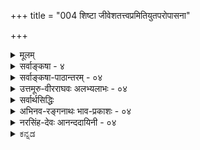 +++
title = "004 शिष्टा जीवेशतत्त्वप्रमितियुतपरोपासना"

+++
<details><summary>मूलम्</summary>

शिष्टा जीवेशतत्त्वप्रमितियुतपरोपासना मुक्तिहेतुः शक्यस्तत्तत्प्रकारावगतिविरहिभिर्नैव याथात्म्यबोधः ।  
ते ते चार्था विदध्युः कुमतिविरचितास्तत्त्वबोधोपरोधं तस्मान्निर्धूतसर्वप्रतिमतविमतिं साधये सर्वमर्थम् ॥ ४ ॥
</details>

<details><summary>सर्वाङ्कषा - ४</summary>

ननु परमात्मोपासनमेव मुक्तिहेतुः सिद्धान्तसंमतः । एवं सति तत्त्वमुक्ताकलापग्रन्थधारणाभिधानं कस्मै पुरुषार्थायाभिधीयत इत्यत्राह - शिष्टेत्यादि । **जीवेशतत्त्वप्रमितियुतपरोपासना** = जीवेश्वररूपयोः तत्त्वयोः **प्रमितिः** = याथात्म्यज्ञानम्, तया **युता** = सहिता जीवेश्वरयाथात्म्यज्ञानपूर्विकेति यावत् । तादृशी **परोपासना** =परमात्मोपासनमेव मुक्तिहेतुः **शिष्टा** = विहिता । 'पृथगात्मानं प्रेरितारं च मत्वा जुष्टस्ततस्तेनामृतत्वमेति' (श्वे. 1-6 ) इत्यादिश्रुतिविहिता ॥ 

ननु देहादिभ्यः पृथग्भूतमात्मानं प्रेरितारं परमात्मस्वरूपं मत्वेति 'अहं ब्रह्मास्मि' इति जीवब्रह्माभेदज्ञानं मुक्तिहेतुरुच्यते, न तत्त्वत्रयज्ञानमिति चेत्; तदा 'देहादिभ्यः' इत्यध्याहारक्लेशः, चकारवैयर्थ्यम्, प्रेरितृपदजुष्टादिपदानामस्वारस्यमित्याद्यनन्तदोषप्रसङ्गः । अतः आत्मानं प्रेरितारं च पृथङ्गत्वा, तेन जुष्टः, तत एवामृतत्वमेतीत्यर्थ एव स्वरसः । अपि च 'अहं ब्रह्मास्मि' इति ज्ञानमपि चिदचिदीश्वरतत्त्वज्ञानादेव भवेत्, न तु 'अहं ब्रह्मास्मि' इति वाक्यावृत्त्येत्यादिकमये (जीव. 29) विस्तरेण भविष्यति । जीवेति प्रकृतेरप्युपलक्षकम् । तथा च जीवात्मनः संसारहेतुभूतयोः देहात्मभ्रमस्वतन्त्रात्मभ्रमयोर्मध्ये चिदचिच्छब्दवाच्यप्रकृति- 'पुरुषतत्त्वज्ञानात् देहात्मभ्रमः, जीवेश्वरतत्त्वज्ञानात् स्वतन्त्रात्मभ्रमश्च निवर्तत इति तत्त्वत्रयज्ञानमावश्यकमिति भावः । अचिद्भेदः यदि चिति जीवे ज्ञेयः, तदा अचिद्विशेषाणां स्वरूपस्वभावादिकमपि ज्ञेयमेव । अतश्च तत्त्वत्रयतत्त्वज्ञानं तत्तत्तत्त्वानां सामान्यरूपाणां विशेषरूपाणां च यथावस्थितस्वरूपस्वभावादिज्ञानमन्तरा न सम्भवेदिति सर्वाण्येतान्यवश्यज्ञेयानीति परावरतत्त्वविचारः मुमुक्षोरावश्यक एव ॥ 

यद्यपि चिदचिदीश्वररूपतत्त्वत्रयमेव एतत्संप्रदायसिद्धम्, अथापि तदनुबन्धितया सन्ति बहूनि तत्त्वानि । सर्वाणि तानि संकलय्य पञ्चधा विभज्य पञ्चसरत्वेन तेषां रूपणात् 'कलापः' इत्यभिहितम् ॥ 

5. 

[[7]]

ते ते चार्था विदध्युः कुमतिविरचितास्तत्त्ववोधोपरोधं 

तस्मान्निर्धूतसर्वप्रतिमतविमतिं साधये सर्वमर्थम् ॥4॥ 

[ तत्त्वज्ञानस्य महत्त्वम् ] 

आवापोद्वापतः स्युः कतिकति कविधीचित्रवत् तत्तदर्थे- 

ष्वानन्त्यादस्तिनास्त्योरनवधिकुहनायुक्तिकान्ताः कृतान्ताः । 



ननु परमात्मा एक एव किल परमं तत्त्वम् । एवं सति त्रीणि वा तत्त्वानि कथं भवेयुः ? तदनुबन्धितया बहूनि वा तत्त्वानि कथं भवेयुरिति चेत्, तत् सत्यम् । परमं तु तत्त्वं एकमेव । अथापि 'परम' पदमेव ज्ञापयति अन्येषामपि अपरमतत्त्वानां सद्भावम् । अत एव श्रुतिरपि परमात्मानम् 'सत्यस्य २ 19/20 बृ. सत्यम्' इति वदति । अतस्तत्त्वमनेकधा । तस्य भावः तत्त्वमिति हि व्युत्पत्तिः । तच्च तत्तद्वस्तुस्वरूपानुगुणं भिद्यते बहुधा । 'किं पुनस्तत्त्वम्? सतश्च सद्भावः असदश्चासद्भावः । सत् सदिति गृह्यमाणं यथाभूतविपरीतं तत्त्वं भवति, असच्च असदिति गृह्यमाणं यथाभूतमविपरीतं तत्त्वं भवति' (न्या. भा. 1-1-1) इति हि महानैय्यायिकः । अस्तु नाम तत्त्वान्यनन्तानि तरतमभावापन्नानि । तेषां ज्ञानं कोपयुज्यत इति चेत्; सकलेतरविलक्षणतया हि गृह्यमाणं परमात्मतत्त्वं परमतत्त्वं भवेत् । अतः कर्तव्य एव यावच्छक्ति इतरतत्त्वानामपि विचारः । ये तु मृदुमतयस्तान् प्रत्यस्त्येवार्षवचनम् 'शास्त्रज्ञानं बहुकेशं बुद्धेश्चलनकारणम् । उपदेशाद्धरिं बुध्वा विरमेत्सर्वकर्मसु ॥' इति ॥ 

[[1]]

एतत्सर्वमभिप्रेत्याह - शक्य इत्यादि । **तत्तत्प्रकाराणाम्** = तत्तत्तत्त्वेषु विद्यमानानां प्रकारभेदादीनाम् **अवगतिः** =याथात्म्यज्ञानम्, **तद्विरहिभिः** = तद्रहितैः **याथात्म्यबोधः** = यथावस्थितवस्तुयाथात्म्यज्ञानम् नैव **शक्यः** = प्राप्तुं सर्वथा न शक्यः । अतः केवलतत्त्वत्रयज्ञानं निश्शङ्कपरोपासनासहकारि न भवितुमर्हति । अतः कूलंकषविचारः आवश्यकः । नन्वस्तु तत्त्वत्रयादिज्ञानमावश्यकम् । अथापि परमतखण्डनस्य का प्रसक्तिः ? इत्यत्राह - ते ते चार्था इत्यादि । **कुमतिभिः** = कुयुक्तिमद्भिः कुतार्किकैः **विरचिताः** = कल्पिताः; ते ते चार्थाः इति कल्पनाबहुत्वदृष्ट्या, तत्त्वबोधस्य उपरोधं विदध्युः । तस्मात् निर्धूतसर्वप्रतिमतविमतिं सर्वम् अर्थं साधये । निर्धूताः सर्वाः प्रतिमतानां **विमतयः** = विरुद्धा मतयः, विविधा मंतयो वा यस्मादर्थात् सः। तादृशं सर्वमपि अर्थं साधये । सर्वेष्वपि प्रमेयेषु प्रतिपक्षिणां कुयुक्तिनिरसनपूर्वकं सिद्धान्तं सर्वं प्रदर्शयामीति भावः । अत एव ग्रन्थान्ते 'निश्शेषां वस्तुवृत्तिं निपुणमिह मया न्यस्यता क्वापि कोणे' ( अद्रव्य. 135 ) इति एतद्ग्रन्थस्य सर्वार्थगर्भत्वं वक्ति ॥ ४ ॥
</details>


<details><summary>सर्वाङ्कषा-पाठान्तरम् - ०४</summary>

ननु परमात्मोपासनमेव मुक्तिहेतुः सिद्धान्तसंमतः । एवं सति तत्त्वमुक्ताकलापग्रन्थधारणाभिधानं कस्मै पुरुषार्थायाभिधीयत इत्यत्राह - शिष्टेत्यादि । जीवेशतत्त्वप्रमितियुतपरोपासना = जीवेश्वररूपयोः तत्त्वयोः प्रमितिः = याथात्म्यज्ञानम्‌, तया युता = सहिता जीवेश्वरयाथात्म्य ज्ञानपूर्विकेति यावत्‌ । तादृशी परोपासना = परमात्मोपासनमेव मुक्तिहेतुः शिष्टा = विहिता । 'पृथगात्मानं प्रेरितारं च मत्वा जुष्टस्ततस्तेनामृतत्वमेतिः' (श्वे.१-६) इत्यादिश्रुतिविहिता ॥   
ननु देहादिभ्यः पृथग्भूतमात्मानं प्रेरितारं परमात्मस्वरूपं मत्वेति 'अहं ब्रह्मास्मि' इति जीववब्रह्माभेदज्ञानं मुक्तिहेतुरुच्यते, न तत्त्वत्रयज्ञानमिति चेत्‌; तदा 'देहादिभ्यः' इत्यध्याहारक्लेशः, चकारवैयर्थ्यम्‌, प्रेरितृपदजुष्टादिपदानामस्वारस्यमित्याद्यनन्तदोषप्रसङ्गः । अतः आत्मानं प्रेरितारं च पृथङ्मत्वा, तेन जुष्टः, तत एवामृतत्वमेतीत्यर्थ एव स्वरसः । अपि च 'अहं ब्रह्मास्मि' इति ज्ञानमपि चिदचिदीश्वरतत्त्वज्ञानादेव भवेत्‌, न तु 'अहं ब्रह्मास्मि' इति वाक्यावृत्त्येत्यादिकमग्रे (जीव.२९) विस्तरेण भविष्यति । जीवेति प्रकृतेरप्युपलक्षकम्‌ । तथा च जीवात्मनः संसारहेतुभूतयोः देहात्मभ्रमस्वतन्त्रात्मभ्रमयोर्मध्ये चिदचिच्छब्दवाच्यप्रकृति- पुरुषतत्त्वज्ञानात्‌ देहात्मभ्रमः, जीवेश्वरतत्त्वज्ञानात्‌ स्वतन्त्रात्मभ्रमश्च निवर्तत इति तत्त्वत्रयज्ञानमावश्यकमिति भावः । अचिद्भेदः यदि चिति जीवे ज्ञेयः, तदा अचिद्विशेषाणां स्वरूपस्वभावादिकमपि ज्ञेयमेव । अतश्च तत्त्वत्रयतत्त्वज्ञानं तत्तत्तत्त्वानां सामान्यरूपाणां विशेषरूपाणां च यथावस्थितस्वरूपस्वभावादिज्ञानमन्तरा न सम्भवेदिति सर्वाण्येतान्यवश्यज्ञेयानीति परावरतत्त्वविचारः मुमुक्षोरावश्यक एव ॥   
यद्यपि चिदचिदीश्वररूपतत्त्वत्रयमेव एतत्संप्रदायसिद्धम्‌, अथापि तदनुबन्धितया सन्ति बहूनि तत्त्वानि । सर्वाणि तानि संकलय्य पञ्चधा विभज्य पञ्चसरत्वेन तेषां रूपणात्‌ 'कलापः' इत्यभिहितम्‌ ॥   
ननु परमात्मा एक एव किल परमं तत्त्वम्‌ । एवं सति त्रीणि वा तत्त्वानि कथं भवेयुः ? तदनुबन्धितया बहूनि वा तत्त्वानि कथं भवेयुरिति चेत्‌, तत्‌ सत्यम्‌ । परमं तु तत्त्वं एकमेव । अथापि 'परम' पदमेव ज्ञापयति अन्येषामपि अपरमतत्त्वानां सद्भावम्‌ । अत एव श्रुतिरपि परमात्मानम्‌ 'सत्यस्य सत्यम्‌' (१.९.१०.बृ) इति वदति । अतस्तत्त्वमनेकधा । तस्य भावः तत्त्वमिति हि व्युत्पत्तिः । तच्च तत्तद्वस्तस्वरूपानुगुणं भिद्यते बहुधा । 'किं पुनस्तत्त्वम्‌ ? सतश्च सद्भावः असदश्चासद्भावः । सत्‌ सदिति गृह्यमाणं यथाभूतमविपरीतं तत्त्वं भवति, असच्च असदिति गृह्यमाणं `यथाभूतमविपरीतं तत्त्वं भवति' (न्या.भा.१-१-१) इति हि महानैय्यायिकः । अस्तु नाम तत्त्वान्यनन्तानि तरतमभावापन्नानि । तेषां ज्ञानं कोपयुज्यत इति चेत्‌; सकलेतरविलक्षणतया हि गृह्यमाणं परमात्मतत्त्वं परमतत्त्वं भवेत्‌ । अतः कर्तव्य एव यावच्छक्ति इतरतत्त्वानामपि विचारः । ये तु मृदुमतयस्तान्‌ प्रत्यस्त्येवार्षवचनम्‌ 'शास्त्रज्ञानं बहुक्लेशं बुद्धेश्चलनकारणम्‌ । उपदेशाद्धरिं बुध्वा विरमेत्सर्वकर्मसु ॥' इति ॥   
एतत्सर्वमभिप्रेत्याह - शक्य इत्यादि । तत्तत्प्रकाराणाम्‌ = तत्तत्तत्त्वेषु विद्यमानानां प्रकारभेदादीनाम् अवगतिः = याथात्म्यज्ञानम्‌, तद्विरहिभिः = तद्रहितैः याथात्म्यबोधः = यथावस्थितवस्तुयाथात्म्यज्ञानम्‌ नैव शक्यः = प्राप्तुं सर्वथा न शक्यः । अतः केवलतत्त्वत्रयज्ञानं निश्शङ्कपरोपासनासहकारि न भवितुमर्हति । अतः कूलंकषविचारः आवश्यकः । नन्वस्तु तत्त्वत्रयादिज्ञानमावश्यकम्‌ । अथापि परमतखण्डनस्य का प्रसक्तिः? इत्यत्राह - ते ते चार्था इत्यादि । कुमतिभिः = कुयुक्तिमद्भिः कृतार्किकैः विरचिताः = कल्पिताः; ते ते चार्थाः इति कल्पनाबहुत्वदृष्ट्या, तत्त्वबोधस्य उपरोधं विदध्युः । तस्मात्‌ निर्धूतसर्वप्रतिमतविमतिं सर्वम्‌ अर्थं साधये । निर्धूताः सर्वाः प्रतिमतानां विमतयः = विरुद्धा मतयः, विविधा मतयो वा यस्मादर्थात्‌ सः । तादृशं सर्वमपि अर्थं साधये । सर्वेष्वपि प्रमेयेषु प्रतिपक्षिणां कुयुक्तिनिरसनपर्वकं सिद्धान्तं सर्वं प्रदर्शयामीति भावः । अत एव ग्रन्थान्ते 'निश्शेषां वस्तुवृत्तिं निपुणमिह मया न्यस्यता क्वापि कोणे (अद्रव्य.१३५) इति एतद्ग्रन्थस्य सर्वार्थगर्भत्वं वक्ति ॥ ४ ॥
</details>


<details><summary>उत्तमूरु-वीरराघवः अलभ्यलाभः - ०४</summary>

धार्यो हेतुर्जयादेरित्युक्तम् । जयमनपेक्षनाणानां विरक्तानामपि स्वापेक्षिततत्त्वज्ञानशेषतयैव सर्वततत्त्वविषयवैशद्यमपेक्षितमिति बोधनीयम्; अन्यथा सर्वग्रहणे तेषां प्रवत्तिर्मन्दा स्यादित्याशयेन प्रवृत्तं पद्यमवतारयति शिष्टेति । 'चोदितेति व्याख्यानं शासेरिदं रूपम्, न तु शिष्टेरिति ज्ञापनाय' इति आ दा. । जीवेशतत्त्वेति तत्त्वपदप्रयोगः तत्त्वमुक्ताकलाप इत्यत्र तत्त्वपदेन एतदद्वयमात्रं गृह्यतामिति शंकितुराशयस्फोरणाय । प्रमितिः शास्त्रजन्यं ज्ञानम् । तद्युता - तदधीना परोपासना । मुण्डकोपनिषदि "द्वे विद्ये वेदितव्ये परा चैवापरा च । तत्रापरा ऋग्वेद इत्यारभ्य, अथ परा यया तदक्षरमधिगम्यते" इति शास्त्रजन्यज्ञानोपासनज्ञानयोर्विधानम् । एतत्स्वारस्यात् परोपासनापदेन मुण्डकोक्ताक्षरविद्यामात्रं न ग्राह्यम्; किं तु सर्वापि मुक्तिविद्या ग्राह्येत्याह सर्वविद्येति । न मुण्डकोपनिषद्विद्याया एव परेति नाम, कि तु सर्वपरविद्याया अपीति भावः । तावन्मात्रस्य पराख्यत्वेऽप्यत्र षष्ठीतत्पुरुषोऽस्तु इत्याह परस्येति । यद्यपि जीवेशतत्त्वप्रमितिरेवेष्टा, तथापि साऽपि सर्वतत्त्वज्ञानसापेक्षेति सर्वतत्त्वनिरूपणमत्रेत्याह शक्य इति । सर्वतत्त्वनिरूपणेति । जडाजडद्रव्याद्रव्यादिसर्वज्ञानसत्त्वे एव व्याप्तेः साधुत्वासाधुत्वनिर्णयो भवेत् । व्याप्तिश्च सर्वप्रमाणेतिकर्तव्यताभूततर्कान्तर्भूता, क्वचिदर्थसाधकतयाऽनुमानग्रहणे तदन्तर्भूता चेत्यर्थः ।  
जगतो व्रह्मविवर्तत्ववादो मृषावादिनाम् । ब्रह्मपरिणामवादो भास्करस्य । तस्य यादवप्रकाशस्य च भेदामेदवादः । तत्र जडमात्रे तद्वाद आद्यस्य, जीवेऽपि तद्वादो द्वितीयस्य । अन्यतरासिद्धीति । वादिप्रतिगदिनोर्मध्ये एकस्य पक्षे असिद्धीत्यर्थः । पूर्वोक्तिदर्शिताया जयापेक्षाया दोषानावहत्वमाह परकल्पितेत्यादिना । प्रतिमतशब्दस्य प्रतिवादिपरतया प्रथमव्याख्या, सहयोगे तृतीया । प्रतिपक्षिपरत्वे वा प्रतिपक्षपरत्वे वा हेतुतृतीयया द्वितीयव्यारया । परम्परयेति । यत् साक्षान्मोक्षोपयुक्तं तदर्थमिदं, तदर्थार्थमिदमिति क्रमेण सर्वमपेक्षितमिति भावः ॥ ४ ॥
</details>

<details><summary>सर्वार्थसिद्धिः</summary>

नन्वपवर्गसिद्धौ यदन्तरङ्गं तदेव विशदं तदर्थिभिरवगन्तव्यम्, तावदेव शिष्यादिभ्योऽपि प्रवर्तितव्यम्, किमन्यैरिह कीर्त्यमानैरित्यत्राह - शिष्टेति । शिष्टा - चोदितेत्यर्थः । जीवेशावेव तत्त्वे जीवेशतत्त्वे; तयोः प्रमितिरिहागमजन्या । परोपास्तेस्तत्त्वज्ञानमितिकर्तव्यता, नतु स्वयं साधनम् । प्रमितियुता - प्रमितिजनितानुस्मृतिपूर्विकेत्यर्थः । तदभिप्रायेणोक्तं जीवपरमात्मयाथात्म्यज्ञानपूर्विकेत्यादि । परोपासनेति सर्वविद्याभिप्रायं, परस्य ब्रह्मण उपासनेति वा । शक्य इत्यादि - न हि द्रव्याद्रव्यविभागाभावे शिष्टोपासनमूलकतत्त्वप्रतीतिसिद्धिः । तत्त्वनिरूपणाभावे च तत्त्वनिर्णयोपयुक्तयोस्तर्कानुमानयोर्व्याप्तिः शङ्काकलङ्किता स्यात् । परोक्तानुमानानामन्यतरासिद्ध्यनैकान्तिकत्वाद्युद्भावनं च कथं स्यात्? परो वा कथमस्मत्सिद्धान्तानभिज्ञः कथायामस्माभिरधिकुर्यात्? परकल्पितार्थभङ्गेन तदहङ्कारखण्डनं च तत्त्वाध्यवसायसंरक्षणार्थम् । तत्तदिति प्रस्तुतौ जीवेशौ गृह्येते । अथवा तत्तत्प्रकृत्यादिप्रकारबोधाभावे तत्तत्प्रतिसंबन्धिकं तयोरपि याथात्म्यं नावगम्येत । ते ते चार्थाः ब्रह्मविवर्तपरिणामभिन्नाभिन्नत्वादयः । कुमतिविरचिताः - कुदृष्टिभिः कल्पिताः, भ्रान्तिविजृम्भिता इति वा । अत एव कुमतिभिरर्थ्यन्त इत्यर्थाः न तु परमार्थाः । प्रतिमतैर्विमतिः - विवादः, तत्प्रसूता वा विरुद्धबुद्धिः । सर्वमर्थं - मुमुक्षुभिर्ज्ञातव्यम् । परम्परयेत्यर्थः ॥४॥
</details>


<details><summary>अभिनव-रङ्गनाथः भाव-प्रकाशः - ०४</summary>

\*नन्वपवर्गसिद्धाविति – अयमाशयः - यद्यपि पदार्थानां परस्परव्यावर्तकाकारप्रदर्शनैदम्पर्येण प्रवृत्ते वैशेषिकदर्शने द्रव्यगुणकर्मसामान्यविशेषसमवायरूपेण विभक्तानां पदार्थानां मध्ये कर्मादीनां द्रव्यगुणयोरेवान्तर्भावेन द्रव्यस्यापि गुणत्वेन व्यवहारेण च गुणपदस्थाने अद्रव्यपदं निवेश्य द्रव्यमद्रव्यमित्येव तत्सूत्रं शिक्षणीयमिति व्याससिद्धान्त इति न्यायपरिशुद्धौ निपुणतरमुपपादयिष्यमाणदिशा द्रव्याद्रव्यविभागोऽपि युक्तस्स्यान्नाम; अथापि न्यायपरिशुद्धौ प्रमेयाध्याये द्रव्याद्रव्यविभागज्ञानस्य साक्षादपवर्गसाधनत्वाभावस्य स्फुटं प्रदर्शनात् श्रुतिसंप्रदायसिद्धं स्वैरेव ग्रन्थान्तरेषु प्रदर्शितं ईशेशितव्यविभागं परावरविभागं च परित्यज्य द्रव्याद्रव्यप्रभेदादिति वक्ष्यमाणविभागकरणमनुचितं ईशेशितव्यपरावरविभागज्ञानस्य अपवर्गान्तरङ्गत्वात् इति ॥  
१ \*जीवेशतत्वप्रमितीति - 'पृथगात्मानं प्रेरितारं च मत्वा' 'द्वे विद्ये वेदितव्ये' इत्यादिश्रुतयोऽत्राभिमताः ॥  
२ \*जीवेशतत्वे इति - तत्वं द्विविधं ईशरूपमीशितव्यरूपं चेति; 'क्षरात्मानावीशते देव एकः' 'ईशावास्यमिदं सर्वं' 'स ईशोऽस्य जगतो नित्यमेव' इत्यादिश्रुतेरित्याशयः । जिज्ञासाधिकरणान्ते श्रुतप्रकाशिकायां तत्वत्रयाधिकारे चेदं व्यक्तम् । परतन्त्रचेतनो जीवः स्वतन्त्र ईश्वर इति न्यायपरिशुद्धिसूक्त्या स्वतन्त्रमस्वतन्त्रमित्यपि विभागस्सूच्यते ॥  
३ \*प्रमितिरिहागमजन्येति - एतच्च अदृश्यत्वादिगुणकाधिकरणे भाष्ये स्पष्टम् ॥  
१ \*परोपासनेति - उपासनैव मोक्षसाधनमिति प्राचां वृत्तिकाराणां सम्मतमित्यन्यत्र स्पष्टम् । अत्र उपासकस्य प्रपदनमङ्गकोटौ । अशक्तानां तूपासनास्थाने इति वेदार्थसग्रहतात्पर्यदीपिकादौ । एतेन - ईशेशितव्यपरावरविभागज्ञानस्यापि उपासाद्वारैवोपयोगः न तु साक्षादिति सूचितम् ॥  
२ नहीत्यादि । अयमाशयः - ईशेशितव्यपरावरविभागज्ञानस्य किं रूपमपवर्गसिद्धावन्तरङ्गत्वं साक्षादुपायत्वं आहो स्वित्परम्परयोपकारकत्वम्? नाद्यः भक्तिप्रपत्तिव्यतिरिक्तविभागज्ञानस्योपायताया अप्रामाणिकत्वात् ।  
द्वितीये तु जीवस्य परब्रह्मणोत्यन्तनिकर्षज्ञानसंपादनमुखेन भगवद्भक्तिजननादिद्वारा तस्योपयोगवत् द्रव्याद्रव्यविभागज्ञानस्यापि ब्रह्मगुणानां ब्रह्मणश्च तात्विकपरस्परभेदवत्त्वादिज्ञानसंपादनमुखेन प्रतिनियतगुणवद्ब्रह्मज्ञानस्यैव मोक्षोपायत्वस्थिरीकरणमूलकभगवद्भक्त्यादिजननात्मकोपकारकत्वस्य तुल्यत्वात् । असंप्रज्ञातसमाधावपि 'परास्य शाक्तिर्विविधैव श्रूयते स्वाभाविकी ज्ञानबलक्रिया च' इति श्रुत्युक्तषाड्गुण्यदिव्यमङ्गलविग्रहविशिष्टनिर्गुणवासुदेवविषयकत्वस्य 'संप्रज्ञातस्थितिमतिगते निर्विकल्पे समाधौ' इत्यादिश्लोके व्यक्तत्वात् । सूत्रकारश्च - 'इतरे त्वर्थसामान्यात्' 'आनन्दादयः प्रधानस्य' इति सूत्रद्वयेन स्वरूपनिरूपकचिदचिद्व्यावर्तकगुणवत्तायाः मोक्षोपायज्ञाननैयत्यं सिद्धान्तयामास । वपुषः काळिमेत्यनेन दिव्यमङ्गलविग्रहस्य सर्वविद्यानुयायित्वव्यञ्जनेन अद्रव्यमध्ये शब्दस्पर्शरूपरसगन्धानां तथात्वस्य सूचनात् ।  
'सर्वं खल्विदं ब्रह्मेत्यादि .. अनादरः' इत्यन्तशाण्डिल्यविद्यासन्दर्भे दिव्यमङ्गलविग्रहस्य तद्गुणानां च विषयत्वस्य सर्वत्रप्रसिद्ध्यधिकरणभाष्ये व्यक्तमुपपादनात् । दहरविद्यायां च 'तस्मिन् यदन्तस्तदन्वेष्टव्यम्' इत्यत्र 'अस्मिन् कामास्समाहिताः' इत्यत्रैवोक्तगुणानां विवक्षा 'तस्मिन् यदन्तः इति कामव्यपदेशः' इति वाक्यग्रन्थसिद्धा । तत्र शक्तेरपहतपाप्मत्वादौ संयोगस्य सर्वविद्यानुयायिन्यनन्तत्वादौ निर्गुणश्रुतौ निषेध्यतया सत्वरजस्तमसां च ज्ञेयता भाष्यादिनिष्णातानां सुगमा । जडाजडविभागे च स्वयंप्रकाशत्वज्ञानस्य अचिद्विलक्षणत्वज्ञापनमुखेन पारलौकिकभोगार्थप्रवृत्तिप्रतिबन्धकनिवृत्तिसंपादकता 'प्रकृत्यात्मभ्रान्तिर्गलति चिदचिल्लक्षणधिया' इति सूक्तिसिद्धा । ब्रह्मणि स्वयंप्रकाशत्वस्य सर्वविद्यानुयायिता 'ज्ञानत्वं ज्ञातृभावात् स्वरबहुलतया स्वप्रकाशत्वतश्च' इत्यनेन निर्णीता । प्रत्यक्पराग्विभागे च अहन्त्वरूपप्रत्यक्त्वज्ञानस्य 'अहमर्थो न चेदात्मा' इत्यादिभाष्योदाहृतसूक्तिप्रतिपादितदिशा मोक्षार्थप्रवृत्त्युपयोगित्वं धर्मभूतज्ञानस्य पराक्त्वेन धर्मिभिन्नत्वज्ञानसंपादनमुखेन चोपयोग इत्यादिकं स्वयमूह्यम् ॥  
१\*ब्रह्मविवर्तेत्यादि - उपादानविषमसत्ताकोऽन्यथाभावो विवर्तः । तत्समसत्ताकोऽन्यथाभावः परिणामः । अत्र परिणामपक्षः शङ्कराचार्येभ्योऽपि प्राचीनस्य भर्तृप्रपञ्चस्य अर्वाचीनानां यादवप्रकाशानां च संमत इत्युत्तरत्र व्यक्तीभविष्यति । विवर्तवादः ब्रह्मस्वरूपपरिणामवादश्च दूषितौ श्लोकवार्तिके भट्टैः ॥ ४ ॥
</details>


<details><summary>नरसिंह-देवः आनन्ददायिनी - ०४</summary>

प्रबन्धातिशयवर्णनमपि प्रारिप्सिताननुगुणमित्यत्राह – प्रबन्धस्येति - शुद्धो नानापरीक्षास्वित्यत्र 'म्रभ्नैर्यानां त्रयेण त्रिमुनियतियुता स्रग्धरा' इति स्रग्धरालक्षणे मुनियतिमत्त्वमुक्तमिति तदभावो नाशङ्क्यः; तद्व्याख्याने - 'स्वरसन्ध्याप्तसौन्दर्ये यतिभङ्गो न दोषभाक्' इत्यभिधानात् । अत्र स्वरसन्धिलब्धसौन्दर्यसत्त्वान्न दोष इति भावः ॥  
ननु तत्वमुक्ताकलापं व्यातानीत् इति वदता तत्वनिरूपणं विहाय जीवेशज्ञानपूर्वकोपासनाया मुक्तिहेतुत्वप्रतिपादनमनुपपन्नं इत्यत्राह - ननु अपवर्गसिद्धाविति ॥  
शिष्टेति – शासेः रूपं न तु शिषेरित्याह - चोदितेत्यर्थ इति । तत्वप्रमितेर्विनष्टत्वात् तद्युक्तत्वं तज्जन्यत्वं वा न संभवतीत्यत्राह प्रमितिजन्यानुस्मृतिपूर्विकेति । परविद्यापरत्वं परोपासनाशब्दस्याभिप्रेत्याह –सर्वविद्याभिप्रायमिति - 'स ब्रह्मविद्यां सर्वविद्याप्रतिष्ठाम्' इति परविद्याप्रकरणाम्नानमुपलक्षणमिति भावः ॥  
योगवृत्त्या सर्वविद्यापरत्वमाह - परस्येति । तत्तदिति - जीवेशपरत्वेवीप्साया अभावात् द्वन्द्वो वाच्यः; स न युक्तः एकशेषप्रसङ्गादित्यभिप्रायेणाह - अथवा इति -केचित्तु- 'तत्तदिति प्रकृतौ जीवेशौ गृह्येते' इत्यस्यायमर्थः - तत्तदित्यत्र प्रथमतच्छब्देन जीवेशौ गृह्येते । तयोः तत्प्रकारः - तत्तत्प्रकारः; व्यावर्तकत्वेन श्रुतिप्रतिपन्नप्रकारः इति न वीप्साद्वन्द्रौ; अपि तु षष्ठीतत्पुरुषः इत्याहुः । मायिनो विवर्तपक्षः । भास्करस्य परिणामः । यादवस्य भेदाभेदौ । आदिशब्देनासत्कार्य-वादाभिव्यक्तिवादक्षणिकत्ववादादयोऽभिमताः । तत्वबोधोपरोधकत्वमर्थानां न युक्तं इत्यत्राह प्रतिमतैरिति ॥ ४ ॥
</details>


<details><summary>ಕನ್ನಡ</summary>

आचार्यरु तम्म ई ग्रन्थरचनॆय उद्देशवन्नु विवरिसुत्तारॆ जीवेशतत्त्वप्रमितियुतपरोपासना मुक्ति हेतुः शिष्टा . जीव मत्तु ईश्वर ऎम्ब ऎरडु तत्त्वगळ यथावत्ताद ज्ञानदॊन्दिगॆ कूडिद पर मातोपासनॆये मुक्तिगॆ कारणवॆन्दु शास्त्रविहितवागिदॆ. तत्तत्र काराव गतिविरहिभि- याथात्मबोध- नैव शः-आयातत्त्व स्वरूपा,गळ ज्ञानविल्लदवरिन्द जीव मत्तु ईश्वर तत्त्वगळ यथावत्ताद ज्ञानवन्नु हॊन्दलु साध्यवे इल्ल. कुमतिविरचिताः ते ते चार्था- तत्त्वबो धोपरोधं विदष्टु कुमतिगळिन्द रूपिसल्पट्ट आया वस्तुस्वरूपगळु तत्त्वज्ञानक्कॆ अडचणॆयन्नु तन्दॊड्डुवुवु. तस्मात् निर्धूततत्तकृति मतविमन्ति सर्वं अर्थं साधये आदुदरिन्द ऎल्ला प्रतिपक्षिगळ वादगळन्नु निराकरिसि ऎल्ल तत्त्वगळन्नु समर्थिसुवनु. 

r 

* पृथगात्मानं प्रेरितारं च मत्वा जुष्टस्तरक्केनाद्रुतत्वमेति (श्री. उ. १. ६ )ऎन्दु चिदचिदीश्वरतत्त्वज्ञान मोक्षसाधनवॆन्दु हेळिदॆ. चित् ऎन्दरॆ जीव, अचित् ऎन्दरॆ जडवस्तु. ईश्वर परमात्मनु. इवुगळ यथावत्ताद ज्ञानवे **मोक्षसु, न**. मानवन सकल क्षेशगळिगू देहात्मभ्रम मत्तु स्वतन्त्रात्मभ्रमवे कारण. चिदचिदीश्वर तत्त्वज्ञानदिन्द ई ऎरडु भ्रमॆगळू निर्मूलन वागुवुदरिन्द ई तत्त्वत्रयज्ञानवे मोक्षसाधन. आदरॆ इवुगळ स्वरूप स्वभावादिगळन्नु ऒब्बॊब्बरु ऒन्दॊन्दुविध हेळिरुवुदरिन्द जिज्ञासुगळिगॆ संशय बरुवुदु सहज. आदकारण प्रतिपक्षिगळ वादगळन्नु निराकरिसि सिद्धान्तवन्नु निरूपिसुवुदरिन्द मुमुक्षुगळु मेलॆ हेळिद तत्त्वत्रयद ज्ञानवन्नु सुलभवागि पडॆयुवरॆम्ब उद्देशदिन्द ई ग्रन्थ रचितवागिदॆ ऎम्बुदु तात्पर्य ॥४। 

</details>

